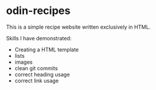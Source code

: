 # odin-recipes

This is a simple recipe website written exclusively in HTML.

Skills I have demonstrated:

- Creating a HTML template
- lists
- images
- clean git commits
- correct heading usage
- correct link usage